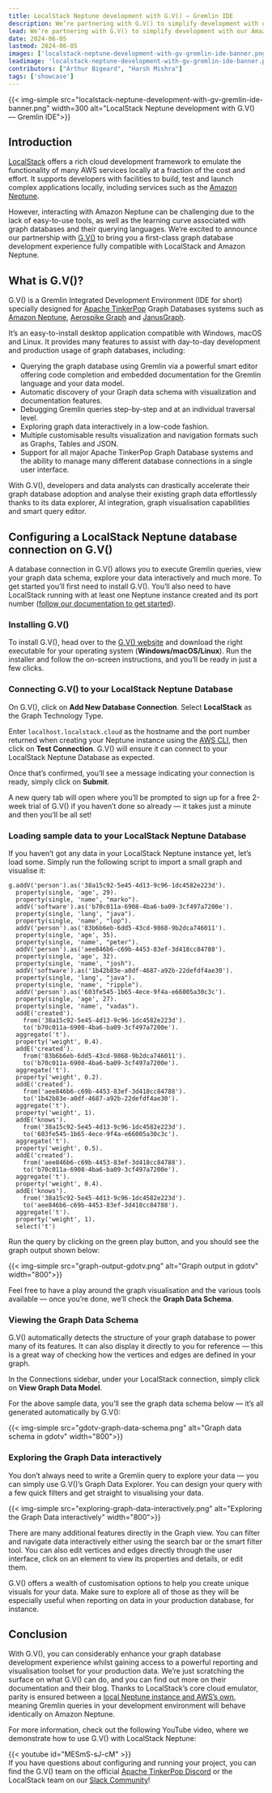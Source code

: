 ```yaml
---
title: LocalStack Neptune development with G.V() — Gremlin IDE
description: We’re partnering with G.V() to simplify development with our Amazon Neptune cloud emulator component. You can now easily query, visualise and model your graph data either interactively or using the Gremlin querying language with G.V() — Gremlin IDE.
lead: We’re partnering with G.V() to simplify development with our Amazon Neptune cloud emulator component. You can now easily query, visualise and model your graph data either interactively or using the Gremlin querying language with G.V() — Gremlin IDE.
date: 2024-06-05
lastmod: 2024-06-05
images: ['localstack-neptune-development-with-gv-gremlin-ide-banner.png']
leadimage: 'localstack-neptune-development-with-gv-gremlin-ide-banner.png'
contributors: ["Arthur Bigeard", "Harsh Mishra"]
tags: ['showcase']
---
```


{{< img-simple src="localstack-neptune-development-with-gv-gremlin-ide-banner.png" width=300 alt="LocalStack Neptune development with G.V() — Gremlin IDE">}}

## Introduction

[LocalStack](https://localstack.cloud/) offers a rich cloud development framework to emulate the functionality of many AWS services locally at a fraction of the cost and effort. It supports developers with facilities to build, test and launch complex applications locally, including services such as the [Amazon Neptune](https://docs.localstack.cloud/user-guide/aws/neptune/).

However, interacting with Amazon Neptune can be challenging due to the lack of easy-to-use tools, as well as the learning curve associated with graph databases and their querying languages. We’re excited to announce our partnership with [G.V()](https://gdotv.com/) to bring you a first-class graph database development experience fully compatible with LocalStack and Amazon Neptune.

## What is G.V()?

G.V() is a Gremlin Integrated Development Environment (IDE for short) specially designed for [Apache TinkerPop](https://tinkerpop.apache.org/) Graph Databases systems such as [Amazon Neptune](https://aws.amazon.com/neptune/), [Aerospike Graph](https://aerospike.com/products/graph-database/) and [JanusGraph](https://janusgraph.org/).

It’s an easy-to-install desktop application compatible with Windows, macOS and Linux. It provides many features to assist with day-to-day development and production usage of graph databases, including:

-   Querying the graph database using Gremlin via a powerful smart editor offering code completion and embedded documentation for the Gremlin language and your data model.
-   Automatic discovery of your Graph data schema with visualization and documentation features.
-   Debugging Gremlin queries step-by-step and at an individual traversal level.
-   Exploring graph data interactively in a low-code fashion.
-   Multiple customisable results visualization and navigation formats such as Graphs, Tables and JSON.
-   Support for all major Apache TinkerPop Graph Database systems and the ability to manage many different database connections in a single user interface.

With G.V(), developers and data analysts can drastically accelerate their graph database adoption and analyse their existing graph data effortlessly thanks to its data explorer, AI integration, graph visualisation capabilities and smart query editor.

## Configuring a LocalStack Neptune database connection on G.V()

A database connection in G.V() allows you to execute Gremlin queries, view your graph data schema, explore your data interactively and much more. To get started you’ll first need to install G.V(). You’ll also need to have LocalStack running with at least one Neptune instance created and its port number ([follow our documentation to get started](https://docs.localstack.cloud/user-guide/aws/neptune/#getting-started)).

### Installing G.V()

To install G.V(), head over to the [G.V() website](https://gdotv.com) and download the right executable for your operating system (**Windows/macOS/Linux**). Run the installer and follow the on-screen instructions, and you’ll be ready in just a few clicks.

### Connecting G.V() to your LocalStack Neptune Database

On G.V(), click on **Add New Database Connection**. Select **LocalStack** as the Graph Technology Type.

Enter `localhost.localstack.cloud` as the hostname and the port number returned when creating your Neptune instance using the [AWS CLI](https://docs.localstack.cloud/user-guide/integrations/aws-cli/), then click on **Test Connection**. G.V() will ensure it can connect to your LocalStack Neptune Database as expected.

Once that’s confirmed, you’ll see a message indicating your connection is ready, simply click on **Submit**.

A new query tab will open where you’ll be prompted to sign up for a free 2-week trial of G.V() if you haven’t done so already — it takes just a minute and then you’ll be all set!

### Loading sample data to your LocalStack Neptune Database

If you haven’t got any data in your LocalStack Neptune instance yet, let’s load some. Simply run the following script to import a small graph and visualise it:

```gremlin
g.addV('person').as('38a15c92-5e45-4d13-9c96-1dc4582e223d').
  property(single, 'age', 29).
  property(single, 'name', "marko").
  addV('software').as('b70c011a-6908-4ba6-ba09-3cf497a7200e').
  property(single, 'lang', "java").
  property(single, 'name', "lop").
  addV('person').as('83b6b6eb-6dd5-43cd-9868-9b2dca746011').
  property(single, 'age', 35).
  property(single, 'name', "peter").
  addV('person').as('aee846b6-c69b-4453-83ef-3d418cc84788').
  property(single, 'age', 32).
  property(single, 'name', "josh").
  addV('software').as('1b42b83e-a0df-4687-a92b-22defdf4ae30').
  property(single, 'lang', "java").
  property(single, 'name', "ripple").
  addV('person').as('603fe545-1b65-4ece-9f4a-e66005a30c3c').
  property(single, 'age', 27).
  property(single, 'name', "vadas").
  addE('created').
    from('38a15c92-5e45-4d13-9c96-1dc4582e223d').
    to('b70c011a-6908-4ba6-ba09-3cf497a7200e').
  aggregate('t').
  property('weight', 0.4).
  addE('created').
    from('83b6b6eb-6dd5-43cd-9868-9b2dca746011').
    to('b70c011a-6908-4ba6-ba09-3cf497a7200e').
  aggregate('t').
  property('weight', 0.2).
  addE('created').
    from('aee846b6-c69b-4453-83ef-3d418cc84788').
    to('1b42b83e-a0df-4687-a92b-22defdf4ae30').
  aggregate('t').
  property('weight', 1).
  addE('knows').
    from('38a15c92-5e45-4d13-9c96-1dc4582e223d').
    to('603fe545-1b65-4ece-9f4a-e66005a30c3c').
  aggregate('t').
  property('weight', 0.5).
  addE('created').
    from('aee846b6-c69b-4453-83ef-3d418cc84788').
    to('b70c011a-6908-4ba6-ba09-3cf497a7200e').
  aggregate('t').
  property('weight', 0.4).
  addE('knows').
    from('38a15c92-5e45-4d13-9c96-1dc4582e223d').
    to('aee846b6-c69b-4453-83ef-3d418cc84788').
  aggregate('t').
  property('weight', 1).
  select('t')
```

Run the query by clicking on the green play button, and you should see the graph output shown below:

{{< img-simple src="graph-output-gdotv.png" alt="Graph output in gdotv" width="800">}}

Feel free to have a play around the graph visualisation and the various tools available — once you’re done, we’ll check the **Graph Data Schema**.

### Viewing the Graph Data Schema

G.V() automatically detects the structure of your graph database to power many of its features. It can also display it directly to you for reference — this is a great way of checking how the vertices and edges are defined in your graph.

In the Connections sidebar, under your LocalStack connection, simply click on **View Graph Data Model**.

For the above sample data, you’ll see the graph data schema below — it’s all generated automatically by G.V():

{{< img-simple src="gdotv-graph-data-schema.png" alt="Graph data schema in gdotv" width="800">}}

### Exploring the Graph Data interactively

You don’t always need to write a Gremlin query to explore your data — you can simply use G.V()’s Graph Data Explorer. You can design your query with a few quick filters and get straight to visualising your data.

{{< img-simple src="exploring-graph-data-interactively.png" alt="Exploring the Graph Data interactively" width="800">}}

There are many additional features directly in the Graph view. You can filter and navigate data interactively either using the search bar or the smart filter tool. You can also edit vertices and edges directly through the user interface, click on an element to view its properties and details, or edit them.

G.V() offers a wealth of customisation options to help you create unique visuals for your data. Make sure to explore all of those as they will be especially useful when reporting on data in your production database, for instance.

## Conclusion

With G.V(), you can considerably enhance your graph database development experience whilst gaining access to a powerful reporting and visualisation toolset for your production data. We’re just scratching the surface on what G.V() can do, and you can find out more on their documentation and their blog. Thanks to LocalStack’s core cloud emulator, parity is ensured between a [local Neptune instance and AWS’s own](https://docs.localstack.cloud/references/coverage/coverage_neptune/), meaning Gremlin queries in your development environment will behave identically on Amazon Neptune.

For more information, check out the following YouTube video, where we demonstrate how to use G.V() with LocalStack Neptune:

{{< youtube id="MESmS-sJ-cM" >}}
<br>
If you have questions about configuring and running your project, you can find the G.V() team on the official [Apache TinkerPop Discord](https://discord.gg/tinkerpop) or the LocalStack team on our [Slack Community](https://localstack.cloud/slack)!
